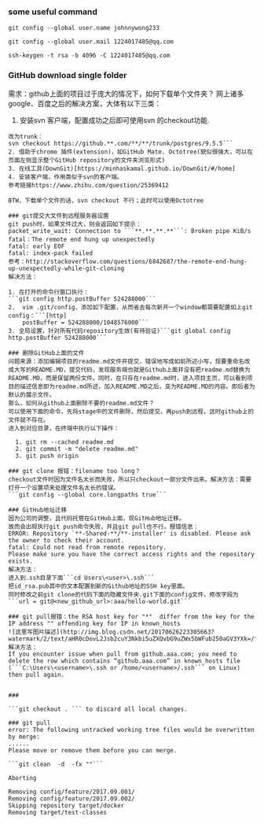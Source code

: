 ### some useful command

```
git config --global user.name johnnywong233

git config --global user.mail 1224017485@qq.com

ssh-keygen -t rsa -b 4096 -C 1224017485@qq.com

```

### GitHub download single folder
需求：github上面的项目过于庞大的情况下，如何下载单个文件夹？
网上诸多google、百度之后的解决方案，大体有以下三类：

1. 安装svn 客户端，配置成功之后即可使用svn 的checkout功能.
```把路径URLhttps://github.**.com/**/**/blob/master/postgres/9.5.5/
改为trunk：
svn checkout https://github.**.com/**/**/trunk/postgres/9.5.5```
2. 借助于chrome 插件(extension)，如GitHub Mate. Octotree(貌似很强大，可以在页面左侧显示整个GitHub repository的文件夹浏览形式)
3. 在线工具(DownGit)[https://minhaskamal.github.io/DownGit/#/home]
4. 安装客户端，作用类似于svn的客户端。
参考链接https://www.zhihu.com/question/25369412

BTW，下载单个文件的话，svn checkout 不行；此时可以使用Octotree

### git提交大文件到远程服务器设置
git push时，如果文件过大，则会返回如下提示：
packet_write_wait: Connection to ```**.**.**.**```: Broken pipe KiB/s 
fatal：The remote end hung up unexpectedly
fatal: early EOF
fatal: index-pack failed
参考：http://stackoverflow.com/questions/6842687/the-remote-end-hung-up-unexpectedly-while-git-cloning
解决方法：

1. 在打开的命令行窗口执行：
```git config http.postBuffer 524288000```
2.  vim .git/config，添加如下配置，从而省去每次新开一个window都需要配置如上git config：```[http]
	postBuffer = 524288000/1048576000```
3. 全局设置，针对所有代码repository生效(有待验证)```git global config http.postBuffer 524288000```

### 删除GitHub上面的文件
问题来源：添加编辑项目的readme.md文件并提交，错误地写成如前所述小写，现要重命名改成大写的README.MD，提交代码，发现服务端也就是Github上面并没有把readme.md替换为README.MD，而是保留两份文件。同时，在只存在readme.md时，进入项目主页，可以看到项目的描述信息即为readme.md所述，加入README.MD之后，变为README.MD的内容。即后者为默认的展示文件。
那么，如何从github上面删除不要的readme.md文件？
可以使用下面的命令，先将stage中的文件删除，然后提交，再push到远程，这时github上的文件就不存在。
进入到对应目录，在终端中执行以下操作：

  1. git rm --cached readme.md
  2. git commit -m "delete readme.md"
  3. git push origin

### git clone 报错：filename too long？
checkout文件时因为文件名太长而失败，所以只checkout一部分文件出来。解决方法：需要打开一个设置项来处理文件名太长的错误。
```git config --global core.longpaths true```

### GitHub地址迁移
因为公司的调整，且代码托管在GitHub上面，现GitHub地址迁移。
故而会出现执行git push命令失败，并且git pull也不行。报错信息：
ERROR: Repository `**-Shared-**/**-installer' is disabled. Please ask the owner to check their account.
fatal: Could not read from remote repository.
Please make sure you have the correct access rights and the repository exists.
解决方法：
进入到.ssh目录下面```cd Users\<user>\.ssh```
把id_rsa.pub其中的文本配置到新的Github地址的SSH key里面。
同时修改之前git clone的代码下面的隐藏文件夹.git下面的config文件，修改字段为
```url = git@<new_github_url>:aaa/hello-world.git```

### git pull报错：the RSA host key for "*"  differ from the key for the IP address "" offending key for IP in known_hosts
![这里写图片描述](http://img.blog.csdn.net/20170626223305663?watermark/2/text/aHR0cDovL2Jsb2cuY3Nkbi5uZXQvbG9uZWx5bWFub250aGV3YXk=/font/5a6L5L2T/fontsize/400/fill/I0JBQkFCMA==/dissolve/70/gravity/SouthEast)
解决方法：
If you encounter issue when pull from github.aaa.com; you need to delete the row which contains “github.aaa.com” in known_hosts file (```C:\Users\<username>\.ssh or /home/<username>/.ssh``` on Linux) then pull again.


### 

```git checkout . ``` to discard all local changes.

### git pull 
error: The following untracked working tree files would be overwritten by merge:
......
Please move or remove them before you can merge.

```git clean  -d  -fx ""```

Aborting

Removing config/feature/2017.09.001/
Removing config/feature/2017.09.002/
Skipping repository target/docker
Removing target/test-classes
